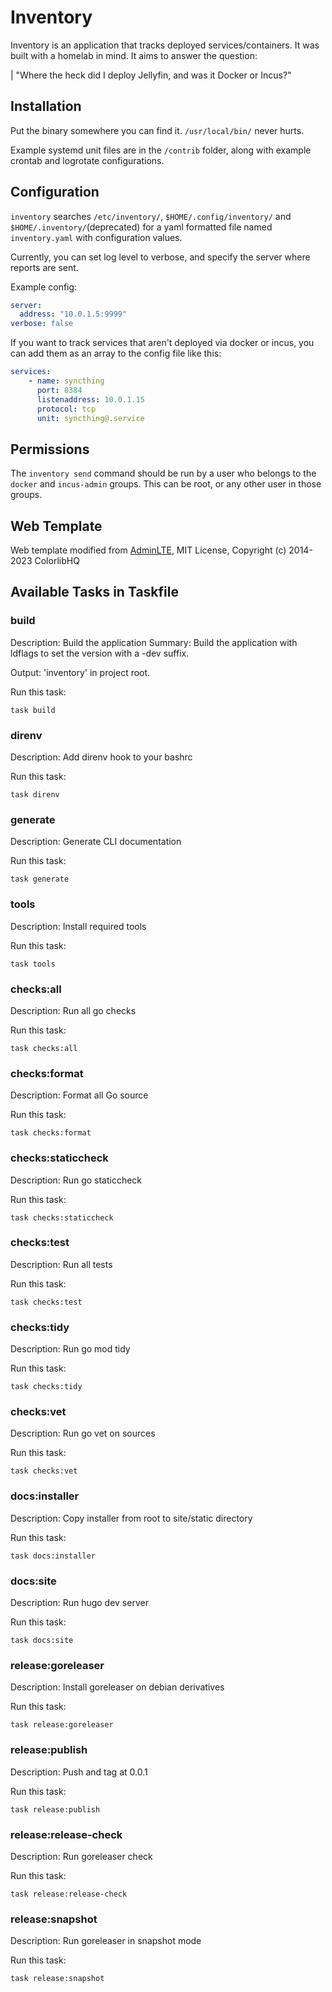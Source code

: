 # Inventory

Inventory is an application that tracks deployed services/containers. It was built with a homelab in mind. It aims to answer the question:

| "Where the heck did I deploy Jellyfin, and was it Docker or Incus?"

## Installation

Put the binary somewhere you can find it. `/usr/local/bin/` never hurts.

Example systemd unit files are in the `/contrib` folder, along with example crontab and logrotate configurations.

## Configuration

`inventory` searches `/etc/inventory/`, `$HOME/.config/inventory/` and `$HOME/.inventory/`(deprecated) for a yaml formatted file named `inventory.yaml` with configuration values.

Currently, you can set log level to verbose, and specify the server where reports are sent.

Example config:

```yaml
server:
  address: "10.0.1.5:9999"
verbose: false


```

If you want to track services that aren't deployed via docker or incus, you can add them as an array to the config file like this:

```yaml
services:
    - name: syncthing
      port: 8384
      listenaddress: 10.0.1.15
      protocol: tcp
      unit: syncthing@.service 

```

## Permissions

The `inventory send` command should be run by a user who belongs to the `docker` and `incus-admin` groups. This can be root,
or any other user in those groups.


## Web Template

Web template modified from [AdminLTE](https://github.com/ColorlibHQ/AdminLTE), MIT License, Copyright (c) 2014-2023 ColorlibHQ


## Available Tasks in Taskfile

### build

Description: Build the application
Summary: Build the application with ldflags to set the version with a -dev suffix.

Output: 'inventory' in project root.

Run this task:
```
task build
```

### direnv

Description: Add direnv hook to your bashrc

Run this task:
```
task direnv
```

### generate

Description: Generate CLI documentation

Run this task:
```
task generate
```

### tools

Description: Install required tools

Run this task:
```
task tools
```

### checks:all

Description: Run all go checks

Run this task:
```
task checks:all
```

### checks:format

Description: Format all Go source

Run this task:
```
task checks:format
```

### checks:staticcheck

Description: Run go staticcheck

Run this task:
```
task checks:staticcheck
```

### checks:test

Description: Run all tests

Run this task:
```
task checks:test
```

### checks:tidy

Description: Run go mod tidy

Run this task:
```
task checks:tidy
```

### checks:vet

Description: Run go vet on sources

Run this task:
```
task checks:vet
```

### docs:installer

Description: Copy installer from root to site/static directory

Run this task:
```
task docs:installer
```

### docs:site

Description: Run hugo dev server

Run this task:
```
task docs:site
```

### release:goreleaser

Description: Install goreleaser on debian derivatives

Run this task:
```
task release:goreleaser
```

### release:publish

Description: Push and tag at 0.0.1

Run this task:
```
task release:publish
```

### release:release-check

Description: Run goreleaser check

Run this task:
```
task release:release-check
```

### release:snapshot

Description: Run goreleaser in snapshot mode

Run this task:
```
task release:snapshot
```

